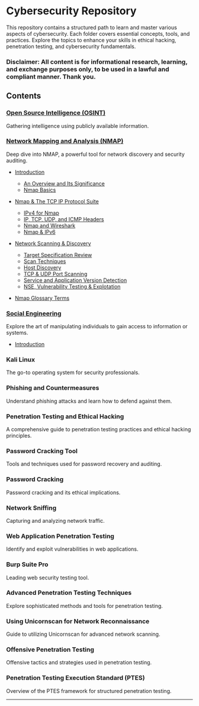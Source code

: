 # Cybersecurity Repository

This repository contains a structured path to learn and master various aspects of cybersecurity. Each folder covers essential concepts, tools, and practices. Explore the topics to enhance your skills in ethical hacking, penetration testing, and cybersecurity fundamentals.

### Disclaimer: All content is for informational research, learning, and exchange purposes only, to be used in a lawful and compliant manner. Thank you.

## Contents

### [Open Source Intelligence (OSINT)](https://github.com/Excalibra/cybersecurity/tree/main/OSINT)
Gathering intelligence using publicly available information.

### [Network Mapping and Analysis (NMAP)](https://github.com/Excalibra/cybersecurity/tree/main/Cybersecurity%20Learning%20Repository/NMAP)
Deep dive into NMAP, a powerful tool for network discovery and security auditing.
   - [Introduction](https://github.com/Excalibra/cybersecurity/tree/main/Nmap/01%20Introduction)
     - [An Overview and Its Significance](https://github.com/Excalibra/cybersecurity/blob/main/Nmap/01%20Introduction/01%20An%20Overview%20and%20Its%20Significance.md)
     - [Nmap Basics](https://github.com/Excalibra/cybersecurity/blob/main/Nmap/01%20Introduction/02%20Nmap%20Basics.md)
   - [Nmap & The TCP IP Protocol Suite](https://github.com/Excalibra/cybersecurity/tree/main/Nmap/02%20Nmap%20%26%20The%20TCP%20IP%20Protocol%20Suite)
     - [IPv4 for Nmap](https://github.com/Excalibra/cybersecurity/blob/main/Nmap/02%20Nmap%20%26%20The%20TCP%20IP%20Protocol%20Suite/01%20IPv4%20for%20Nmap.md)
     - [IP, TCP, UDP, and ICMP Headers](https://github.com/Excalibra/cybersecurity/blob/main/Nmap/02%20Nmap%20%26%20The%20TCP%20IP%20Protocol%20Suite/02%20IP%2C%20TCP%2C%20UDP%2C%20and%20ICMP%20Headers.md)
     - [Nmap and Wireshark](https://github.com/Excalibra/cybersecurity/blob/main/Nmap/02%20Nmap%20%26%20The%20TCP%20IP%20Protocol%20Suite/03%20Nmap%20and%20Wireshark.md)
     - [Nmap & IPv6](https://github.com/Excalibra/cybersecurity/blob/main/Nmap/02%20Nmap%20%26%20The%20TCP%20IP%20Protocol%20Suite/04%20Nmap%20%26%20IPv6.md)
   - [Network Scanning & Discovery](https://github.com/Excalibra/cybersecurity/tree/main/Nmap/03%20Network%20Scanning%20%26%20Discovery)
     - [Target Specification Review](https://github.com/Excalibra/cybersecurity/blob/main/Nmap/03%20Network%20Scanning%20%26%20Discovery/Target%20Specification%20Review.md)
     - [Scan Techniques](https://github.com/Excalibra/cybersecurity/blob/main/Nmap/03%20Network%20Scanning%20%26%20Discovery/02%20Scan%20Techniques.md)
     - [Host Discovery](https://github.com/Excalibra/cybersecurity/blob/main/Nmap/03%20Network%20Scanning%20%26%20Discovery/03%20Host%20Discovery.md)
     - [TCP & UDP Port Scanning](https://github.com/Excalibra/cybersecurity/blob/main/Nmap/03%20Network%20Scanning%20%26%20Discovery/04%20TCP%20%26%20UDP%20Port%20Scanning.md)
     - [Service and Application Version Detection](https://github.com/Excalibra/cybersecurity/blob/main/Nmap/03%20Network%20Scanning%20%26%20Discovery/05%20Service%20and%20Application%20Version%20Detection.md)
     - [NSE, Vulnerability Testing & Explotation](https://github.com/Excalibra/cybersecurity/blob/main/Nmap/03%20Network%20Scanning%20%26%20Discovery/06%20NSE%2C%20Vulnerability%20Testing%20%26%20Explotation.md)
       
   - [Nmap Glossary Terms](https://github.com/Excalibra/cybersecurity/blob/main/Nmap/Nmap%20Glossary%20Terms.ipynb)


### [Social Engineering](https://github.com/Excalibra/cybersecurity/tree/main/Social%20Engineering)
Explore the art of manipulating individuals to gain access to information or systems.
   - [Introduction](https://github.com/Excalibra/cybersecurity/blob/main/Social%20Engineering/Introduction.md)

### Kali Linux
The go-to operating system for security professionals.

### Phishing and Countermeasures
Understand phishing attacks and learn how to defend against them.

### Penetration Testing and Ethical Hacking  
A comprehensive guide to penetration testing practices and ethical hacking principles.

### Password Cracking Tool
Tools and techniques used for password recovery and auditing.

### Password Cracking
Password cracking and its ethical implications.

### Network Sniffing
Capturing and analyzing network traffic.

### Web Application Penetration Testing
Identify and exploit vulnerabilities in web applications.

### Burp Suite Pro
Leading web security testing tool.

### Advanced Penetration Testing Techniques  
Explore sophisticated methods and tools for penetration testing.

### Using Unicornscan for Network Reconnaissance  
Guide to utilizing Unicornscan for advanced network scanning.

### Offensive Penetration Testing  
Offensive tactics and strategies used in penetration testing.

### Penetration Testing Execution Standard (PTES)
Overview of the PTES framework for structured penetration testing.

---
